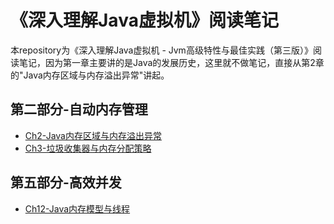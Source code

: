 # 《深入理解Java虚拟机》阅读笔记
本repository为《深入理解Java虚拟机 - Jvm高级特性与最佳实践（第三版）》阅读笔记，因为第一章主要讲的是Java的发展历史，这里就不做笔记，直接从第2章的"Java内存区域与内存溢出异常"讲起。

## 第二部分-自动内存管理
- [Ch2-Java内存区域与内存溢出异常](第二部分-自动内存管理/Ch2-Java内存区域与内存溢出异常.md)
- [Ch3-垃圾收集器与内存分配策略](第二部分-自动内存管理/Ch3-垃圾收集器与内存分配策略.md)

## 第五部分-高效并发
- [Ch12-Java内存模型与线程](第五部分-高效并发/Ch12-Java内存模型与线程.md)